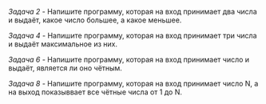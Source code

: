 *Задача 2* - Напишите программу, которая на вход принимает два числа и выдаёт, какое число большее, а какое меньшее.

 *Задача 4* - Напишите программу, которая на вход принимает три числа и выдаёт максимальное из них.

 *Задача 6* - Напишите программу, которая на вход принимает число и выдаёт, является ли оно чётным.

 *Задача 8* - Напишите программу, которая на вход принимает число N, а на выход показыввает все чётные числа от 1 до N.
